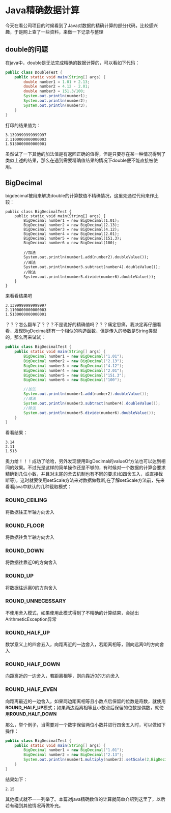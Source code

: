 # Java精确数据计算

今天在看公司项目的时候看到了Java对数据的精确计算的部分代码，比较感兴趣，于是网上查了一些资料，来做一下记录与整理

## double的问题

在java中，double是无法完成精确的数据计算的，可以看如下代码：

```java
public class DoubleTest {
    public static void main(String[] args) {
        double number1 = 1.01 + 2.13;
        double number2 = 4.12 - 2.01;
        double number3 = 151.3/100;
        System.out.println(number1);
        System.out.println(number2);
        System.out.println(number3);
    }
}
```

打印的结果值为：

```
3.1399999999999997
2.1100000000000003
1.5130000000000001
```

虽然试了一下其他的加法值是有返回正确的值得，但是只要存在某一种情况得到了类似上述的结果，那么在遇到需要精确值结果的情况下double便不能直接被使用。

## BigDecimal

bigdecimal被用来解决double的计算数值不精确情况，这里先通过代码来作比较：

```
public class BigDecimalTest {
    public static void main(String[] args) {
        BigDecimal number1 = new BigDecimal(1.01);
        BigDecimal number2 = new BigDecimal(2.13);
        BigDecimal number3 = new BigDecimal(4.12);
        BigDecimal number4 = new BigDecimal(2.01);
        BigDecimal number5 = new BigDecimal(151.3);
        BigDecimal number6 = new BigDecimal(100);

        //加法
        System.out.println(number1.add(number2).doubleValue());
        //减法
        System.out.println(number3.subtract(number4).doubleValue());
        //除法
        System.out.println(number5.divide(number6).doubleValue());
    }
}
```

来看看结果吧

```
3.1399999999999997
2.1100000000000003
1.5130000000000001
```

？？？怎么翻车了？？？不是说好的精确值吗？？？痛定思痛，我决定再仔细看看，发现BigDecimal还有一个相似的构造函数，但是传入的参数是String类型的，那么再来试试：

```java
public class BigDecimalTest {
    public static void main(String[] args) {
        BigDecimal number1 = new BigDecimal("1.01");
        BigDecimal number2 = new BigDecimal("2.13");
        BigDecimal number3 = new BigDecimal("4.12");
        BigDecimal number4 = new BigDecimal("2.01");
        BigDecimal number5 = new BigDecimal("151.3");
        BigDecimal number6 = new BigDecimal("100");

        //加法
        System.out.println(number1.add(number2).doubleValue());
        //减法
        System.out.println(number3.subtract(number4).doubleValue());
        //除法
        System.out.println(number5.divide(number6).doubleValue());
    }
}
```

看看结果：

```
3.14
2.11
1.513
```

奥力给！！！成功了哈哈，另外发现使用BigDecimal的valueOf方法也可以达到相同的效果。不过光是这样的简单操作还是不够的，有时候对一个数据的计算会要求精确到几位小数，并且对末尾的舍去机制也有不同的要求(如四舍五入，或直接截断等)，这时就要使用setScale方法来对数据做截断,在了解setScale方法前，先来看看java中默认的几种截取模式：

### ROUND_CEILING

将数据往正半轴方向舍入

### ROUND_FLOOR

将数据往负半轴方向舍入

### ROUND_DOWN

将数据往靠近0的方向舍入

### ROUND_UP

将数据往远离0的方向舍入

### ROUND_UNNECESSARY

不使用舍入模式，如果使用此模式得到了不精确的计算结果，会抛出ArithmeticException异常

### ROUND_HALF_UP

数学意义上的四舍五入，向距离近的一边舍入，若距离相等，则向远离0的方向舍入

### ROUND_HALF_DOWN

向距离近的一边舍入，若距离相等，则向靠近0的方向舍入

### ROUND_HALF_EVEN

向距离最近的一边舍入，如果两边距离相等且小数点后保留的位数是奇数，就使用**ROUND_HALF_UP**模式；如果两边距离相等且小数点后保留的位数是偶数，就使用**ROUND_HALF_DOWN**



那么，举个例子，当需要对一个数字保留两位小数并进行四舍五入时，可以做如下操作：

```java
public class BigDecimalTest {
    public static void main(String[] args) {
        BigDecimal number1 = new BigDecimal("1.01");
        BigDecimal number2 = new BigDecimal("2.13");
        System.out.println(number1.multiply(number2).setScale(2,BigDecimal.ROUND_HALF_UP));
    }
}
```

结果如下：

```
2.15
```

其他模式就不一一列举了。本篇对java精确数值的计算就简单介绍到这里了，以后若有碰到其他情况再做补充。
